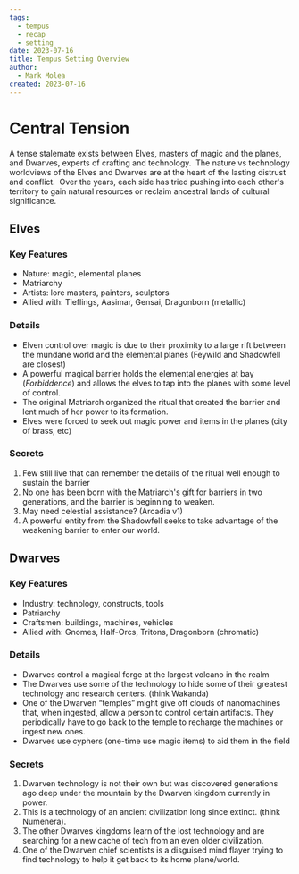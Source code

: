 ```yaml
---
tags:
  - tempus
  - recap
  - setting
date: 2023-07-16
title: Tempus Setting Overview
author:
  - Mark Molea
created: 2023-07-16
---
```









# **Central Tension**

A tense stalemate exists between Elves, masters of magic and the planes, and Dwarves, experts of crafting and technology.  The nature vs technology worldviews of the Elves and Dwarves are at the heart of the lasting distrust and conflict.  Over the years, each side has tried pushing into each other's territory to gain natural resources or reclaim ancestral lands of cultural significance.

## Elves

### Key Features

- Nature: magic, elemental planes
- Matriarchy
- Artists: lore masters, painters, sculptors
- Allied with: Tieflings, Aasimar, Gensai, Dragonborn (metallic)

### Details

- Elven control over magic is due to their proximity to a large rift between the mundane world and the elemental planes (Feywild and Shadowfell are closest)
- A powerful magical barrier holds the elemental energies at bay (_Forbiddence_) and allows the elves to tap into the planes with some level of control.
- The original Matriarch organized the ritual that created the barrier and lent much of her power to its formation.
- Elves were forced to seek out magic power and items in the planes (city of brass, etc)

### Secrets

1. Few still live that can remember the details of the ritual well enough to sustain the barrier
2. No one has been born with the Matriarch's gift for barriers in two generations, and the barrier is beginning to weaken.
3. May need celestial assistance? (Arcadia v1)
4. A powerful entity from the Shadowfell seeks to take advantage of the weakening barrier to enter our world.

## Dwarves

### Key Features

- Industry: technology, constructs, tools
- Patriarchy
- Craftsmen: buildings, machines, vehicles
- Allied with: Gnomes, Half-Orcs, Tritons, Dragonborn (chromatic)

### Details

- Dwarves control a magical forge at the largest volcano in the realm
- The Dwarves use some of the technology to hide some of their greatest technology and research centers. (think Wakanda)
- One of the Dwarven “temples” might give off clouds of nanomachines that, when ingested, allow a person to control certain artifacts. They periodically have to go back to the temple to recharge the machines or ingest new ones.
- Dwarves use cyphers (one-time use magic items) to aid them in the field

### Secrets

1. Dwarven technology is not their own but was discovered generations ago deep under the mountain by the Dwarven kingdom currently in power.
2. This is a technology of an ancient civilization long since extinct. (think Numenera).
3. The other Dwarves kingdoms learn of the lost technology and are searching for a new cache of tech from an even older civilization.
4. One of the Dwarven chief scientists is a disguised mind flayer trying to find technology to help it get back to its home plane/world.